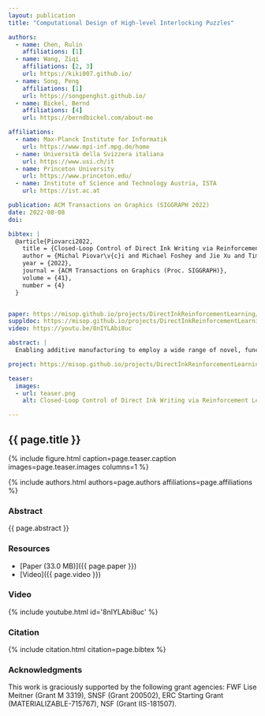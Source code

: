 ```yaml
---
layout: publication
title: "Computational Design of High-level Interlocking Puzzles"

authors:
  - name: Chen, Rulin
    affiliations: [1]
  - name: Wang, Ziqi
    affiliations: [2, 3]
    url: https://kiki007.github.io/
  - name: Song, Peng
    affiliations: [1]
    url: https://songpenghit.github.io/
  - name: Bickel, Bernd
    affiliations: [4]
    url: https://berndbickel.com/about-me

affiliations:
  - name: Max-Planck Institute for Informatik
    url: https://www.mpi-inf.mpg.de/home
  - name: Università della Svizzera italiana
    url: https://www.usi.ch/it
  - name: Princeton University
    url: https://www.princeton.edu/
  - name: Institute of Science and Technology Austria, ISTA
    url: https://ist.ac.at

publication: ACM Transactions on Graphics (SIGGRAPH 2022)
date: 2022-08-08
doi: 

bibtex: |
  @article{Piovarci2022,
    title = {Closed-Loop Control of Direct Ink Writing via Reinforcement Learning},
    author = {Michal Piovar\v{c}i and Michael Foshey and Jie Xu and Timothy Erps and Vahid Babaei and Piotr Didyk and Szymon Rusinkiewicz and Wojciech Matusik and Bernd Bickel},
    year = {2022},
    journal = {ACM Transactions on Graphics (Proc. SIGGRAPH)}, 
    volume = {41},
    number = {4}
  }


paper: https://misop.github.io/projects/DirectInkReinforcementLearning/files/Piovarci2022.pdf
suppldoc: https://misop.github.io/projects/DirectInkReinforcementLearning/files/Piovarci2022_supplement.pdf
video: https://youtu.be/8nIYLAbi8uc

abstract: |
  Enabling additive manufacturing to employ a wide range of novel, functional materials can be a major boost to this technology. However, making such materials printable requires painstaking trial-and-error by an expert operator, as they typically tend to exhibit peculiar rheological or hysteresis properties. Even in the case of successfully finding the process parameters, there is no guarantee of print-to-print consistency due to material differences between batches. These challenges make closed-loop feedback an attractive option where the process parameters are adjusted on-the-fly. There are several challenges for designing an efficient controller: the deposition parameters are complex and highly coupled, artifacts occur after long time horizons, simulating the deposition is computationally costly, and learning on hardware is intractable. In this work, we demonstrate the feasibility of learning a closed-loop control policy for additive manufacturing using reinforcement learning. We show that approximate, but efficient, numerical simulation is sufficient as long as it allows learning the behavioral patterns of deposition that translate to real-world experiences. In combination with reinforcement learning, our model can be used to discover control policies that outperform baseline controllers. Furthermore, the recovered policies have a minimal sim-to-real gap. We showcase this by applying our control policy in-vivo on a single-layer printer using low and high viscosity materials.

project: https://misop.github.io/projects/DirectInkReinforcementLearning/index.html

teaser:
  images:
  - url: teaser.png
    alt: Closed-Loop Control of Direct Ink Writing via Reinforcement Learning (Teaser Image)

---
```


## {{ page.title }}

{% include figure.html caption=page.teaser.caption images=page.teaser.images columns=1 %}

{% include authors.html authors=page.authors affiliations=page.affiliations %}

<!-- {% include publication.html publication=page.publication url=page.doi %} -->

### Abstract

{{ page.abstract }}

### Resources

* [Paper (33.0 MB)]({{ page.paper }})
* [Video]({{ page.video }})

<!--
* [Official publisher page]({{page.doi}}) &nbsp; [![ACM](ACM_logo.svg){: width="40x"}]({{page.doi}})
-->

### Video

{% include youtube.html id='8nIYLAbi8uc' %}

### Citation

{% include citation.html citation=page.bibtex %}


### Acknowledgments
This work is graciously supported by the following grant agencies: FWF Lise Meitner (Grant M 3319), SNSF (Grant 200502), ERC Starting Grant (MATERIALIZABLE-715767), NSF (Grant IIS-181507).
